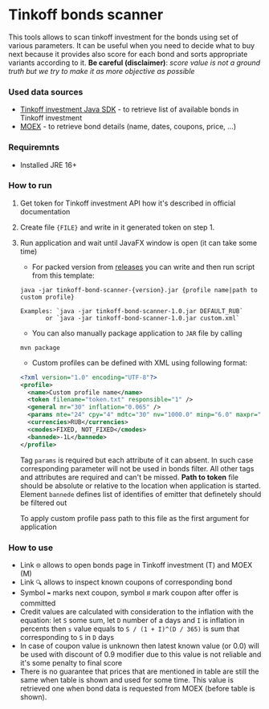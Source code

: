 # Tinkoff bonds scanner
This tools allows to scan tinkoff investment for the bonds using set of various parameters. 
It can be useful when you need to decide what to buy next because it provides also score for 
each bond and sorts appropriate variants according to it. **Be careful (disclaimer)**:
_score value is not a ground truth but we try to make it as more objective as possible_

### Used data sources
* [Tinkoff investment Java SDK](https://github.com/TinkoffCreditSystems/invest-openapi-java-sdk) - to retrieve list of available bonds in Tinkoff investment
* [MOEX](https://iss.moex.com/) - to retrieve bond details (name, dates, coupons, price, ...)

### Requiremnts

* Installed JRE 16+

### How to run
1. Get token for Tinkoff investment API how it's described in official documentation
2. Create file `{FILE}` and write in it generated token on step 1.
3. Run application and wait until JavaFX window is open (it can take some time)
    * For packed version from [releases](https://github.com/Shemplo/TBS/releases) you can write and then run script from this template:
    ```
    java -jar tinkoff-bond-scanner-{version}.jar {profile name|path to custom profile}
    
    Examples: `java -jar tinkoff-bond-scanner-1.0.jar DEFAULT_RUB` 
           or `java -jar tinkoff-bond-scanner-1.0.jar custom.xml`
    ```
    
    * You can also manually package application to `JAR` file by calling
    ```
    mvn package
    ```
    
    * Custom profiles can be defined with XML using following format:
    ```xml
    <?xml version="1.0" encoding="UTF-8"?>
    <profile>
      <name>Custom profile name</name>
      <token filename="token.txt" responsible="1" />
      <general mr="30" inflation="0.065" />
      <params mte="24" cpy="4" mdtc="30" nv="1000.0" minp="6.0" maxpr="1000" />
      <currencies>RUB</currencies>
      <cmodes>FIXED, NOT_FIXED</cmodes>
      <bannede>-1L</bannede>
    </profile>
    ```
    Tag `params` is required but each attribute of it can absent. In such case corresponding parameter will not be used in bonds filter.
    All other tags and attributes are required and can't be missed. **Path to token** file should be absolute or relative to the location 
    when application is started. Element `bannede` defines list of identifies of emitter that definetely should be filtered out 
    
    To apply custom profile pass path to this file as the first argument for application

### How to use
* Link `🌐` allows to open bonds page in Tinkoff investment (T) and MOEX (M)
* Link `🔍` allows to inspect known coupons of corresponding bond
* Symbol `➥` marks next coupon, symbol `⭿` mark coupon after offer is committed
* Credit values are calculated with consideration to the inflation with the equation: 
let `S` some sum, let `D` number of a days and `I` is inflation in percents then
`s` value equals to `S / (1 + I)^(D / 365)` is sum that corresponding to `S` in `D` days
* In case of coupon value is unknown then latest known value (or 0.0) will be used with
discount of 0.9 modifier due to this value is not reliable and it's some penalty to final score
* There is no guarantee that prices that are mentioned in table are still the same when
table is shown and used for some time. This value is retrieved one when bond data is requested
from MOEX (before table is shown).
